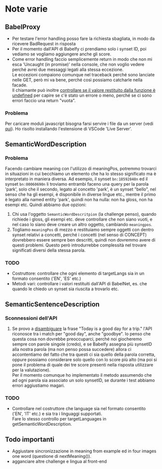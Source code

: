 # Note varie

## BabelProxy

- Per testare l'error handling posso fare la richiesta sbagliata, in modo da ricevere BadRequest in risposta
- Per il momento dall'API di Babelfy ci prendiamo solo i synset ID, poi vediamo se vogliamo aggiungere anche gli score.
- Come error handling faccio semplicemente return in modo che non mi esca 'Uncaught (in promise)' nella console, che non voglio vedere perché avrei due messaggi legati alla stessa eccezione.  
Le eccezioni compaiono comunque nel traceback perché sono lanciate nelle GET, però mi va bene, perché così possiamo catcharle nella facade.  
Il chiamante può inoltre [controllare se il valore restituito dalla funzione è undefined](https://stackoverflow.com/questions/2647867/how-can-i-determine-if-a-variable-is-undefined-or-null) per capire se c'è stato un errore o meno, perché se ci sono errori faccio una return "vuota".

### Problema

Per caricare moduli javascript bisogna farsi servire i file da un server (vedi [qui](https://stackoverflow.com/questions/58211880/uncaught-syntaxerror-cannot-use-import-statement-outside-a-module-when-import)).
Ho risolto installando l'estensione di VSCode 'Live Server'.

## SemanticWordDescription

### Problema

Facendo cambiare meaning con l'utilizzo di meaningPos, potremmo trovarci in situazioni in cui becchiamo un elemento che ha lo stesso significato ma è interpretato in maniera diversa. Ad esempio, il synset `bn:18592848n` ed il synset `bn:00060690n` li troviamo entrambi faceno una query per la parola 'park', solo che il secondo, legato al concetto 'park', è un synset "bello", nel senso che ha gli esempi, è disponibile in diverse lingue etc., mentre il primo è legato alla named entity 'park', quindi non ha nulla: non ha gloss, non ha esempi etc. Quindi abbiamo due opzioni:

1. Chi usa l'oggetto `SemanticWordDescritpion` (la challenge penso), quando richiede i gloss, gli esempi etc. deve controllare che non siano vuoti, e nel caso lo siano deve creare un altro oggetto, cambiando `meaningpos`.
2. Togliamo `meaningPos` di mezzo e restituiamo sempre oggetti con dentro synset relativi a concetti, perché i concetti (nel senso di CONCEPT) dovrebbero essere sempre ben descritti, quindi non dovremmo avere di questi problemi. Questo però introdurrebbe complessità nel trovare significati diversi della stessa parola.

### TODO

- Costruttore: controllare che ogni elemento di targetLangs sia in un formato consentito ('EN', 'ES' etc.)
- Metodi vari: controllare i valori restituiti dall'API di BabelNet, es. che quando le chiedo un synset sia riuscita a trovarlo etc.

## SemanticSentenceDescription

### Sconnessioni dell'API

1. Se provo a [disambiguare](http://babelfy.org/) la frase "Today is a good day for a trip." l'API riconosce tra i match per "good day", anche "goodbye". Io penso che questa cosa non dovrebbe preoccuparci, perché noi giocheremo sempre con parole singole (credo), e se Babelfy assegna più synsetID alla nostra parola (ma non penso possa succedere) allora ci accontentiamo del fatto che tra questi ci sia quello della parola corretta, oppure possiamo considerare solo quello con lo score più alto (ma poi si pone il problema di quale dei tre score presenti nella risposta utilizzare per la valutazione).  
Per il momento comunque ho implementato il metodo assumendo che ad ogni parola sia associato un solo synsetID, se durante i test abbiamo errori aggiustiamo magari.

### TODO

- Controllare nel costruttore che language sia nel formato consentito ('EN', 'IT' etc.) e sia tra i linguaggi supportati.  
Fare lo stesso controllo per targetLanguages in getSemanticWordDescription.

## Todo importanti

- Aggiustare sincronizzazione in meaning from example ed in four images one word (questione di nextMeaning()).
- agganciare altre challenge e lingua al front-end
